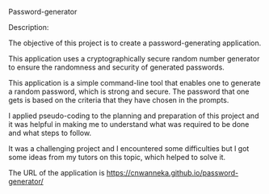 Password-generator

Description:

The objective of this project is to create a password-generating application.

This application uses a cryptographically secure random number generator to ensure the randomness and security of generated passwords.

This application is a simple command-line tool that enables one to generate a random password, which is strong and secure. The password that one gets is based on the criteria that they have chosen in the prompts.

I applied pseudo-coding to the planning and preparation of this project and it was helpful in making me to understand what was required to be done and what steps to follow.

It was a challenging project and I encountered some difficulties but I got some ideas from my tutors on this topic, which helped to solve it.

The URL of the application is https://cnwanneka.github.io/password-generator/
